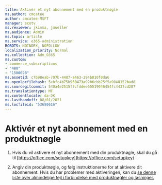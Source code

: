 ```yaml
---
title: Aktivér et nyt abonnement med en produktnøgle
ms.author: cmcatee
author: cmcatee-MSFT
manager: scotv
ms.reviewer: jkinma, jmueller
ms.audience: Admin
ms.topic: article
ms.service: o365-administration
ROBOTS: NOINDEX, NOFOLLOW
localization_priority: Normal
ms.collection: Adm_O365
ms.custom:
- commerce_subscriptions
- "480"
- "1500028"
ms.assetid: c7b98eab-707b-4487-a463-294b010f0da6
ms.openlocfilehash: 5ebfc4b75b950473a92b6cbb25f5a9048152bad8
ms.sourcegitcommit: 540a4e2515f7cfddee65519046454fc4437cd287
ms.translationtype: MT
ms.contentlocale: da-DK
ms.lasthandoff: 08/01/2021
ms.locfileid: "53680616"
---
```

# <a name="activate-a-new-subscription-with-a-product-key"></a>Aktivér et nyt abonnement med en produktnøgle

1. Hvis du vil aktivere et nyt abonnement med din produktnøgle, skal du gå til [https://office.com/setupkey](https://office.com/setupkey) .

2. Angiv din produktnøgle, og følg instruktionerne for at aktivere dit abonnement. Hvis du har problemer med aktiveringen, kan du [se denne liste over almindelige fejl i forbindelse med produktnøgler og løsninger.](https://docs.microsoft.com/microsoft-365/commerce/product-key-errors-and-solutions)